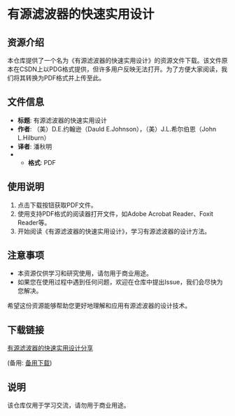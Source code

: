 # 有源滤波器的快速实用设计

## 资源介绍

本仓库提供了一个名为《有源滤波器的快速实用设计》的资源文件下载。该文件原本在CSDN上以PDG格式提供，但许多用户反映无法打开。为了方便大家阅读，我们将其转换为PDF格式并上传至此。

## 文件信息

- **标题**: 有源滤波器的快速实用设计
- **作者**: （美）D.E.约翰逊（Dauld E.Johnson），（美）J.L.希尔伯恩（John L.Hilburn）
- **译者**: 潘秋明
- - **格式**: PDF

## 使用说明

1. 点击下载按钮获取PDF文件。
2. 使用支持PDF格式的阅读器打开文件，如Adobe Acrobat Reader、Foxit Reader等。
3. 开始阅读《有源滤波器的快速实用设计》，学习有源滤波器的设计方法。

## 注意事项

- 本资源仅供学习和研究使用，请勿用于商业用途。
- 如果您在使用过程中遇到任何问题，欢迎在仓库中提出Issue，我们会尽快为您解决。

希望这份资源能够帮助您更好地理解和应用有源滤波器的设计技术。

## 下载链接
[有源滤波器的快速实用设计分享](https://pan.quark.cn/s/ab312e176e95) 

(备用: [备用下载](https://pan.baidu.com/s/1WUBlHn9haegw-oQcqNDfQw?pwd=1234))

## 说明

该仓库仅用于学习交流，请勿用于商业用途。
